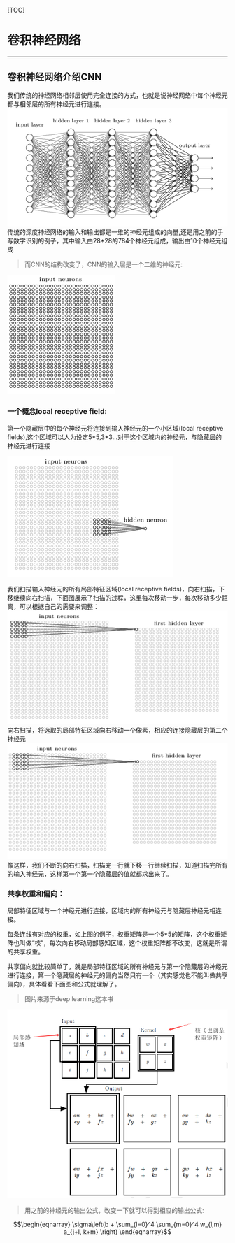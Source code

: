 [TOC]
# 卷积神经网络
------

##  卷积神经网络介绍CNN

我们传统的神经网络相邻层使用完全连接的方式，也就是说神经网络中每个神经元都与相邻层的所有神经元进行连接。
![](2018-05-21-20-54-34.png)
传统的深度神经网络的输入和输出都是一维的神经元组成的向量,还是用之前的手写数字识别的例子，其中输入由28*28的784个神经元组成，输出由10个神经元组成

> 而CNN的结构改变了，CNN的输入层是一个二维的神经元:

![](2018-05-21-21-01-03.png)

### 一个概念local receptive field:

第一个隐藏层中的每个神经元将连接到输入神经元的一个小区域(local receptive fields),这个区域可以人为设定5\*5,3\*3...对于这个区域内的神经元，与隐藏层的神经元进行连接

![](2018-05-21-21-45-48.png)

我们扫描输入神经元的所有局部特征区域(local receptive fields)，向右扫描，下移继续向右扫描，下面图展示了扫描的过程，这里每次移动一步，每次移动多少距离，可以根据自己的需要来调整：
![](2018-05-22-14-16-43.png)
向右扫描，将选取的局部特征区域向右移动一个像素，相应的连接隐藏层的第二个神经元  
![](2018-05-22-14-18-43.png)
像这样，我们不断的向右扫描，扫描完一行就下移一行继续扫描，知道扫描完所有的输入神经元，这样第一个第一个隐藏层的值就都求出来了。

### 共享权重和偏向：

局部特征区域与一个神经元进行连接，区域内的所有神经元与隐藏层神经元相连接。

每条连线有对应的权重，如上图的例子，权重矩阵是一个5*5的矩阵，这个权重矩阵也叫做“核”，每次向右移动局部感知区域，这个权重矩阵都不改变，这就是所谓的共享权重。

共享偏向就比较简单了，就是局部特征区域的所有神经元与第一个隐藏层的神经元进行连接，第一个隐藏层的神经元的偏向当然只有一个（其实感觉也不能叫做共享偏向），具体看看下面图和公式就理解了。

> 图片来源于deep learning这本书

![](2018-05-23-23-42-39.png)

> 用之前的神经元的输出公式，改变一下就可以得到相应的输出公式:

$$\begin{eqnarray} 
  \sigma\left(b + \sum_{l=0}^4 \sum_{m=0}^4  w_{l,m} a_{j+l, k+m} \right)
\end{eqnarray}$$